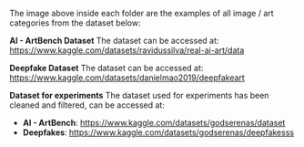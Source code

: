 The image above inside each folder are the examples of all image / art categories from the dataset below:<br>

**AI - ArtBench Dataset**
The dataset can be accessed at: https://www.kaggle.com/datasets/ravidussilva/real-ai-art/data

**Deepfake Dataset**
The dataset can be accessed at: https://www.kaggle.com/datasets/danielmao2019/deepfakeart

**Dataset for experiments**
The dataset used for experiments has been cleaned and filtered, can be accessed at:
- **AI - ArtBench**: https://www.kaggle.com/datasets/godserenas/dataset <br>
- **Deepfakes**: https://www.kaggle.com/datasets/godserenas/deepfakesss <br>